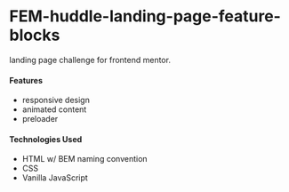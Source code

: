 # FEM-huddle-landing-page-feature-blocks
landing page challenge for frontend mentor.

#### Features
- responsive design
- animated content
- preloader

#### Technologies Used
- HTML w/ BEM naming convention
- CSS
- Vanilla JavaScript
